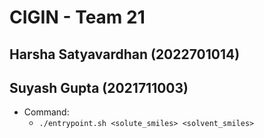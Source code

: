 # CIGIN - Team 21

## Harsha Satyavardhan (2022701014)
## Suyash Gupta (2021711003)

- Command:
    - `./entrypoint.sh <solute_smiles> <solvent_smiles>`